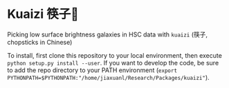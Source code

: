 # Kuaizi 筷子🥢
Picking low surface brightness galaxies in HSC data with `kuaizi` (筷子, chopsticks in Chinese)

To install, first clone this repository to your local environment, then execute `python setup.py install --user`. If you want to develop the code, be sure to add the repo directory to your PATH environment (`export PYTHONPATH=$PYTHONPATH:"/home/jiaxuanl/Research/Packages/kuaizi"`). 